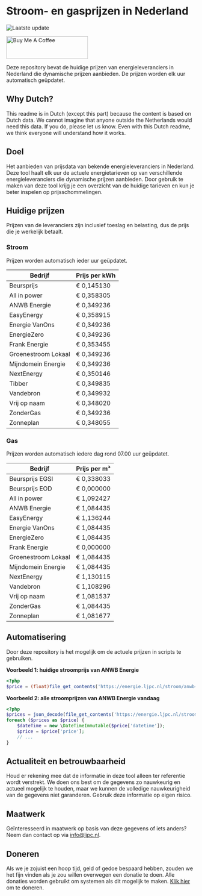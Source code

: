 # Stroom- en gasprijzen in Nederland

![Laatste update](https://img.shields.io/badge/laatste%20update-2023--08--18%2020%3A00%20CET-brightgreen)

<a href="https://www.buymeacoffee.com/Lars-" target="_blank"><img src="https://cdn.buymeacoffee.com/buttons/v2/default-orange.png" alt="Buy Me A Coffee" height="60" style="height: 60px !important;width: 217px !important;" ></a>

Deze repository bevat de huidige prijzen van energieleveranciers in Nederland die dynamische prijzen aanbieden. De prijzen worden elk uur automatisch geüpdatet.

## Why Dutch?

This readme is in Dutch (except this part) because the content is based on Dutch data. We cannot imagine that anyone outside the Netherlands would need this data. If you do, please let us know. Even with this Dutch readme, we think
everyone will understand how it works.

## Doel

Het aanbieden van prijsdata van bekende energieleveranciers in Nederland. Deze tool haalt elk uur de actuele energietarieven op van verschillende energieleveranciers die dynamische prijzen aanbieden. Door gebruik te maken van deze tool
krijg je een overzicht van de huidige tarieven en kun je beter inspelen op prijsschommelingen.

## Huidige prijzen

Prijzen van de leveranciers zijn inclusief toeslag en belasting, dus de prijs die je werkelijk betaalt.

### Stroom

Prijzen worden automatisch ieder uur geüpdatet.

 Bedrijf | Prijs per kWh 
---------|---------------
Beursprijs | € 0,145130
All in power | € 0,358305
ANWB Energie | € 0,349236
EasyEnergy | € 0,358915
Energie VanOns | € 0,349236
EnergieZero | € 0,349236
Frank Energie | € 0,353455
Groenestroom Lokaal | € 0,349236
Mijndomein Energie | € 0,349236
NextEnergy | € 0,350146
Tibber | € 0,349835
Vandebron | € 0,349932
Vrij op naam | € 0,348020
ZonderGas | € 0,349236
Zonneplan | € 0,348055


### Gas

Prijzen worden automatisch iedere dag rond 07.00 uur geüpdatet.

 Bedrijf | Prijs per m³ 
---------|--------------
Beursprijs EGSI | € 0,338033
Beursprijs EOD | € 0,000000
All in power | € 1,092427
ANWB Energie | € 1,084435
EasyEnergy | € 1,136244
Energie VanOns | € 1,084435
EnergieZero | € 1,084435
Frank Energie | € 0,000000
Groenestroom Lokaal | € 1,084435
Mijndomein Energie | € 1,084435
NextEnergy | € 1,130115
Vandebron | € 1,108296
Vrij op naam | € 1,081537
ZonderGas | € 1,084435
Zonneplan | € 1,081677


## Automatisering

Door deze repository is het mogelijk om de actuele prijzen in scripts te gebruiken.

**Voorbeeld 1: huidige stroomprijs van ANWB Energie**

```php
<?php
$price = (float)file_get_contents('https://energie.ljpc.nl/stroom/anwb-energie-nu.txt');

```

**Voorbeeld 2: alle stroomprijzen van ANWB Energie vandaag**

```php
<?php
$prices = json_decode(file_get_contents('https://energie.ljpc.nl/stroom/all-in-power-vandaag.json'),true);
foreach ($prices as $price) {
    $dateTime = new \DateTimeImmutable($price['datetime']);
    $price = $price['price'];
    // ...
}
```

## Actualiteit en betrouwbaarheid

Houd er rekening mee dat de informatie in deze tool alleen ter referentie wordt verstrekt. We doen ons best om de gegevens zo nauwkeurig en actueel mogelijk te houden, maar we kunnen de volledige nauwkeurigheid van de gegevens niet
garanderen. Gebruik deze informatie op eigen risico.

## Maatwerk

Geïnteresseerd in maatwerk op basis van deze gegevens of iets anders? Neem dan contact op
via [info@ljpc.nl](mailto:info@ljpc.nl?subject=Energie%20prijzen).

## Doneren

Als we je zojuist een hoop tijd, geld of gedoe bespaard hebben, zouden we het fijn vinden als je zou willen overwegen een
donatie te doen. Alle donaties worden gebruikt om systemen als dit mogelijk te
maken. [Klik hier](https://www.buymeacoffee.com/Lars-) om te doneren.
